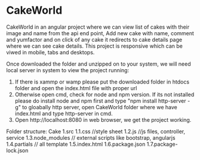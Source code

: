 # CakeWorld

CakeWorld in an angular project where we can view list of cakes with their image and name from the api end point, Add new cake with name, comment and yumfactor and on click of any cake it redirects to cake details page where we can see cake details. This project is responsive which can be viwed in mobile, tabs and desktops.

Once downloaded the folder and unzipped on to your system, we will need local server in system to view the project running:
1. If there is xammp or wamp please put the downloaded folder in htdocs folder and open the index.html file with proper url
2. Otherwise open cmd, check for node and npm version. If its not installed please do install node and npm first and type "npm install http-server -g" to gloabally http server, open CakeWorld folder where we have index.html and type http-server in cmd. 
3. Open http://localhost:8080 in web browser, we get the project working.

Folder structure:
Cake
    1.src
      1.1.css
          //style sheet
      1.2.js
          //js files, controller, service
      1.3.node_modules
          // external scripts like bootstrap, angularjs
      1.4.partials
          // all template
      1.5.index.html
      1.6.package.json
      1.7.package-lock.json
      




